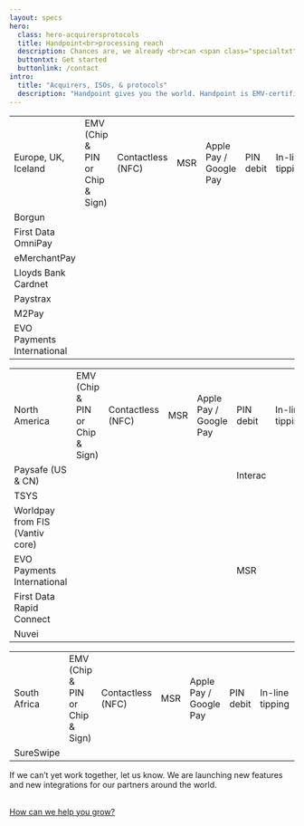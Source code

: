 ```yaml
---
layout: specs
hero: 
  class: hero-acquirersprotocols
  title: Handpoint<br>processing reach
  description: Chances are, we already <br>can <span class="specialtxt">work together.</span>
  buttontxt: Get started
  buttonlink: /contact
intro: 
  title: "Acquirers, ISOs, & protocols"
  description: "Handpoint gives you the world. Handpoint is EMV-certified today to many of the world’s leading acquiring platforms using several of the most widely-used protocols and is supported by leading ISOs. The routes to market we support include:"
---
```


<div class="section-terminalrange-table">
	<div class="container">
		<table class="table table-striped table-custom">
		  <tbody>
		    <tr class="table-custom-header">
		      <td>Europe, UK, Iceland</td>
		      <td>EMV (Chip & PIN or Chip & Sign)</td>
		      <td>Contactless (NFC)</td>
		      <td>MSR</td>
		      <td>Apple Pay / Google Pay</td>
		      <td>PIN debit</td>
		      <td>In-line tipping</td>
		      <td>Tokenization with sale</td>
		      <td>Tokenization only</td>
		    </tr>
		    <tr>
		      <td>Borgun</td>
		      <td><i class="fas fa-check"></i></td>
		      <td><i class="fas fa-check"></i></td>
		      <td><i class="fas fa-check"></i></td>
		      <td><i class="fas fa-check"></i></td>
		      <td>&nbsp;</td>
		      <td><i class="fas fa-check"></i></td>
		      <td><i class="fas fa-check"></i></td>
		      <td><i class="fas fa-check"></i></td>
		    </tr>
			<tr>
		      <td>First Data OmniPay</td>
		      <td><i class="fas fa-check"></i></td>
		      <td><i class="fas fa-check"></i></td>
		      <td><i class="fas fa-check"></i></td>
		      <td><i class="fas fa-check"></i></td>
		      <td>&nbsp;</td>
		      <td><i class="fas fa-check"></i></td>
		      <td><i class="fas fa-check"></i></td>
		      <td><i class="fas fa-check"></i></td>
		    </tr>
			<tr>
		      <td>eMerchantPay</td>
		      <td><i class="fas fa-check"></i></td>
		      <td><i class="fas fa-check"></i></td>
		      <td><i class="fas fa-check"></i></td>
		      <td><i class="fas fa-check"></i></td>
		      <td>&nbsp;</td>
		      <td><i class="fas fa-check"></i></td>
		      <td><i class="fas fa-check"></i></td>
		      <td><i class="fas fa-check"></i></td>
		    </tr>
			 <tr>
		      <td>Lloyds Bank Cardnet</td>
		      <td><i class="fas fa-check"></i></td>
		      <td><i class="fas fa-check"></i></td>
		      <td><i class="fas fa-check"></i></td>
		      <td><i class="fas fa-check"></i></td>
		      <td>&nbsp;</td>
		      <td><i class="fas fa-check"></i></td>
		      <td><i class="fas fa-check"></i></td>
		      <td><i class="fas fa-check"></i></td>
		    </tr>
			 <tr>
		      <td>Paystrax</td>
		      <td><i class="fas fa-check"></i></td>
		      <td><i class="fas fa-check"></i></td>
		      <td><i class="fas fa-check"></i></td>
		      <td><i class="fas fa-check"></i></td>
		      <td>&nbsp;</td>
		      <td><i class="fas fa-check"></i></td>
		      <td><i class="fas fa-check"></i></td>
		      <td><i class="fas fa-check"></i></td>
		    </tr>
			<tr>
		      <td>M2Pay</td>
		      <td><i class="fas fa-check"></i></td>
		      <td><i class="fas fa-check"></i></td>
		      <td><i class="fas fa-check"></i></td>
		      <td><i class="fas fa-check"></i></td>
		      <td>&nbsp;</td>
		      <td><i class="fas fa-check"></i></td>
		      <td><i class="fas fa-check"></i></td>
		      <td><i class="fas fa-check"></i></td>
		    </tr>
			<tr>
		      <td>EVO Payments International</td>
		      <td><i class="fas fa-check"></i></td>
		      <td><i class="fas fa-check"></i></td>
		      <td><i class="fas fa-check"></i></td>
		      <td><i class="fas fa-check"></i></td>
		      <td>&nbsp;</td>
		      <td><i class="fas fa-check"></i></td>
		      <td><i class="fas fa-check"></i></td>
		      <td><i class="fas fa-check"></i></td>
		    </tr>
		  </tbody>
		</table>
		<table class="table table-striped table-custom">
		  <tbody>
		    <tr class="table-custom-header">
		      <td>North America</td>
		      <td>EMV (Chip & PIN or Chip & Sign)</td>
		      <td>Contactless (NFC)</td>
		      <td>MSR</td>
		      <td>Apple Pay / Google Pay</td>
		      <td>PIN debit</td>
		      <td>In-line tipping</td>
		      <td>Tip adjustment</td>
		      <td>Tokenization with sale</td>
		      <td>Tokenization only</td>
		    </tr>
		    <tr>
		      <td>Paysafe (US & CN)</td>
		      <td><i class="fas fa-check"></i></td>
		      <td><i class="fas fa-check"></i></td>
		      <td><i class="fas fa-check"></i></td>
		      <td><i class="fas fa-check"></i></td>
		      <td>Interac</td>
		      <td><i class="fas fa-check"></i></td>
		      <td><i class="fas fa-check"></i></td>
		      <td><i class="fas fa-check"></i></td>
		      <td><i class="fas fa-check"></i></td>
		    </tr>
		    <tr>
		      <td>TSYS</td>
		      <td><i class="fas fa-check"></i></td>
		      <td><i class="fas fa-check"></i></td>
		      <td><i class="fas fa-check"></i></td>
		      <td><i class="fas fa-check"></i></td>
		      <td class="fa-check-orange"><i class="fas fa-check"></i></td>
		      <td><i class="fas fa-check"></i></td>
		      <td><i class="fas fa-check"></i></td>
		      <td><i class="fas fa-check"></i></td>
		      <td><i class="fas fa-check"></i></td>
		    </tr>
			<tr>
		      <td>Worldpay from FIS (Vantiv core)</td>
		      <td><i class="fas fa-check"></i></td>
		      <td><i class="fas fa-check"></i></td>
		      <td><i class="fas fa-check"></i></td>
		      <td><i class="fas fa-check"></i></td>
		      <td class="fa-check-orange"><i class="fas fa-check"></i></td>
		      <td><i class="fas fa-check"></i></td>
		      <td><i class="fas fa-check"></i></td>
		      <td><i class="fas fa-check"></i></td>
		      <td><i class="fas fa-check"></i></td>
		    </tr>
			<tr>
		      <td>EVO Payments International</td>
		      <td><i class="fas fa-check"></i></td>
		      <td>&nbsp;</td>
		      <td><i class="fas fa-check"></i></td>
		      <td>&nbsp;</td>
		      <td>MSR</td>
		      <td><i class="fas fa-check"></i></td>
		      <td>&nbsp;</td>
		      <td><i class="fas fa-check"></i></td>
		      <td><i class="fas fa-check"></i></td>
		    </tr>
			<tr>
		      <td>First Data Rapid Connect</td>
		      <td class="fa-check-orange"><i class="fas fa-check"></i></td>
		      <td class="fa-check-orange"><i class="fas fa-check"></i></td>
		      <td class="fa-check-orange"><i class="fas fa-check"></i></td>
		      <td class="fa-check-orange"><i class="fas fa-check"></i></td>
		      <td class="fa-check-orange"><i class="fas fa-check"></i></td>
		      <td class="fa-check-orange"><i class="fas fa-check"></i></td>
		      <td class="fa-check-orange"><i class="fas fa-check"></i></td>
		      <td class="fa-check-orange"><i class="fas fa-check"></i></td>
		      <td class="fa-check-orange"><i class="fas fa-check"></i></td>
		    </tr>
			<tr>
		      <td>Nuvei</td>
		      <td><i class="fas fa-check"></i></td>
		      <td class="fa-check-orange"><i class="fas fa-check"></i></td>
		      <td><i class="fas fa-check"></i></td>
		      <td class="fa-check-orange"><i class="fas fa-check"></i></td>
		      <td class="fa-check-orange"><i class="fas fa-check"></i></td>
		      <td><i class="fas fa-check"></i></td>
		      <td><i class="fas fa-check"></i></td>
		      <td><i class="fas fa-check"></i></td>
		      <td><i class="fas fa-check"></i></td>
		    </tr>
		  </tbody>
		</table>
		<table class="table table-striped table-custom">
		  <tbody>
		    <tr class="table-custom-header">
		      <td>South Africa</td>
		      <td>EMV (Chip & PIN or Chip & Sign)</td>
		      <td>Contactless (NFC)</td>
		      <td>MSR</td>
		      <td>Apple Pay / Google Pay</td>
		      <td>PIN debit</td>
		      <td>In-line tipping</td>
		      <td>Tip adjustment</td>
		      <td>Tokenization with sale</td>
		      <td>Tokenization only</td>
		    </tr>
		    <tr>
		      <td>SureSwipe</td>
		      <td><i class="fas fa-check"></i></td>
		      <td><i class="fas fa-check"></i></td>
		      <td><i class="fas fa-check"></i></td>
		      <td class="fa-check-orange"><i class="fas fa-check"></i></td>
		      <td>&nbsp;</td>
		      <td><i class="fas fa-check"></i></td>
		      <td>&nbsp;</td>
		      <td><i class="fas fa-check"></i></td>
		      <td><i class="fas fa-check"></i></td>
		    </tr>
		  </tbody>
		</table>	
	</div>	
</div>
<!-- END table -->
<div class="">
	<div class="container">
		<div class="row">
			<div class="col-md-8 col-md-offset-2 col-sm-8 col-sm-offset-2 section-internal-intro">	
				<p>If we can’t yet work together, let us know. We are launching new features and new integrations for our partners around the world.</p><br>
				<a class="btn btn-default bt-custom-out" href="/contact" role="button">How can we help you grow?</a>
			</div>
		</div>	
	</div>
</div>
